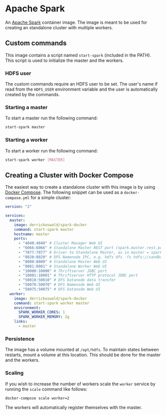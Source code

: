 # Apache Spark

An [Apache Spark](http://spark.apache.org/) container image. The image is meant to be used for creating an standalone cluster with multiple workers.

## Custom commands

This image contains a script named `start-spark` (included in the PATH). This script is used to initialize the master and the workers.

### HDFS user

The custom commands require an HDFS user to be set. The user's name if read from the `HDFS_USER` environment variable and the user is automatically created by the commands.

### Starting a master

To start a master run the following command:

```sh
start-spark master
```

### Starting a worker

To start a worker run the following command:

```sh
start-spark worker [MASTER]
```

## Creating a Cluster with Docker Compose

The easiest way to create a standalone cluster with this image is by using [Docker Compose](https://docs.docker.com/compose). The following snippet can be used as a `docker-compose.yml` for a simple cluster:

```YAML
version: "2"

services:
  master:
    image: derrickoswald/spark-docker
    command: start-spark master
    hostname: master
    ports:
      - "4040:4040" # Cluster Manager Web UI
      - "6066:6066" # Standalone Master REST port (spark.master.rest.port)
      - "7077:7077" # Driver to Standalone Master, as in master = spark://sandbox:7077
      - "8020:8020" # DFS Namenode IPC, e.g. hdfs dfs -fs hdfs://sandbox:8020 -ls
      - "8080:8080" # Standalone Master Web UI
      - "8081:8081" # Standalone Worker Web UI
      - "10000:10000" # Thriftserver JDBC port
      - "10001:10001" # Thriftserver HTTP protocol JDBC port
      - "50010:50010" # DFS Datanode data transfer
      - "50070:50070" # DFS Namenode Web UI
      - "50075:50075" # DFS Datanode Web UI
  worker:
    image: derrickoswald/spark-docker
    command: start-spark worker master
    environment:
      SPARK_WORKER_CORES: 1
      SPARK_WORKER_MEMORY: 2g
    links:
      - master
```

### Persistence

The image has a volume mounted at `/opt/hdfs`. To maintain states between restarts, mount a volume at this location.
This should be done for the master and the workers.

### Scaling

If you wish to increase the number of workers scale the `worker` service by running the `scale` command like follows:

```sh
docker-compose scale worker=2
```

The workers will automatically register themselves with the master.
